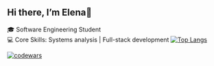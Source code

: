 ## Hi there, I’m Elena👋

🎓 Software Engineering Student </br>
💻 Core Skills: Systems analysis | Full-stack development 
[![Top Langs](https://github-readme-stats.vercel.app/api/top-langs/?username=ElenaDanchenko&layout=compact)](https://github.com/anuraghazra/github-readme-stats)

[![codewars](https://www.codewars.com/users/ElenaDanchenko/badges/small)](https://www.codewars.com/users/ElenaDanchenko) 




<!--
**ElenaDanchenko/ElenaDanchenko** is a ✨ _special_ ✨ repository because its `README.md` (this file) appears on your GitHub profile.

Here are some ideas to get you started:

- 🔭 I’m currently working on ...
- 🌱 I’m currently learning ...
- 👯 I’m looking to collaborate on ...
- 🤔 I’m looking for help with ...
- 💬 Ask me about ...
- 📫 How to reach me: ...
- 😄 Pronouns: ...
- ⚡ Fun fact: ...
-->
